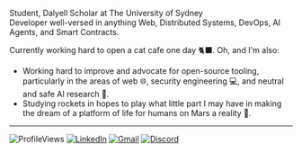 Student, Dalyell Scholar at The University of Sydney \
Developer well-versed in anything Web, Distributed Systems, DevOps, AI Agents, and Smart Contracts.

Currently working hard to open a cat cafe one day 🐈‍⬛. Oh, and I'm also:
  - Working hard to improve and advocate for open-source tooling, particularly in the areas of web 🌐, security engineering 💻, and neutral and safe AI research 🤖.
  - Studying rockets in hopes to play what little part I may have in making the dream of a platform of life for humans on Mars a reality 🚀.

---

![ProfileViews](https://komarev.com/ghpvc/?username=abyanmajid&label=views&color=blueviolet) [![LinkedIn](https://img.shields.io/badge/abyanmajid-LinkedIn-blue)](https://www.linkedin.com/in/abyanmajid/) [![Gmail](https://img.shields.io/badge/abyan@abydyl.net-D14836?style=flat&logo=gmail&logoColor=white)](mailto:abyan@abydyl.net) [![Discord](https://img.shields.io/badge/abyanmajid-%235865F2.svg?style=flat&logo=discord&logoColor=white)](#)
